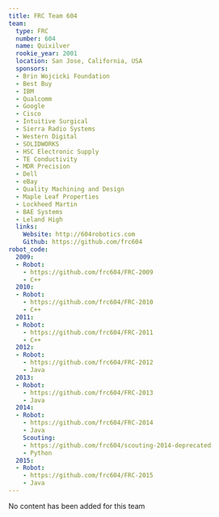 ```yaml
---
title: FRC Team 604
team:
  type: FRC
  number: 604
  name: Quixilver
  rookie_year: 2001
  location: San Jose, California, USA
  sponsors:
  - Brin Wojcicki Foundation
  - Best Buy
  - IBM
  - Qualcomm
  - Google
  - Cisco
  - Intuitive Surgical
  - Sierra Radio Systems
  - Western Digital
  - SOLIDWORKS
  - HSC Electronic Supply
  - TE Conductivity
  - MDR Precision
  - Dell
  - eBay
  - Quality Machining and Design
  - Maple Leaf Properties
  - Lockheed Martin
  - BAE Systems
  - Leland High
  links:
    Website: http://604robotics.com
    Github: https://github.com/frc604
robot_code:
  2009:
  - Robot:
    - https://github.com/frc604/FRC-2009
    - C++
  2010:
  - Robot:
    - https://github.com/frc604/FRC-2010
    - C++
  2011:
  - Robot:
    - https://github.com/frc604/FRC-2011
    - C++
  2012:
  - Robot:
    - https://github.com/frc604/FRC-2012
    - Java
  2013:
  - Robot:
    - https://github.com/frc604/FRC-2013
    - Java
  2014:
  - Robot:
    - https://github.com/frc604/FRC-2014
    - Java
    Scouting:
    - https://github.com/frc604/scouting-2014-deprecated
    - Python
  2015:
  - Robot:
    - https://github.com/frc604/FRC-2015
    - Java
---
```


No content has been added for this team
